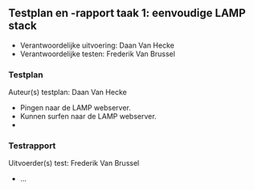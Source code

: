 ## Testplan en -rapport taak 1: eenvoudige LAMP stack

* Verantwoordelijke uitvoering: Daan Van Hecke
* Verantwoordelijke testen: Frederik Van Brussel

### Testplan

Auteur(s) testplan: Daan Van Hecke

- Pingen naar de LAMP webserver.
- Kunnen surfen naar de LAMP webserver.
- 

### Testrapport

Uitvoerder(s) test: Frederik Van Brussel

- ...
